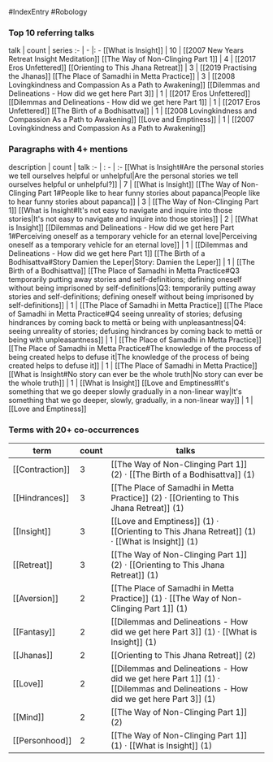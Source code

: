 #IndexEntry #Robology

### Top 10 referring talks
talk | count | series
:- | - |: -
[[What is Insight]] | 10 | [[2007 New Years Retreat Insight Meditation]]
[[The Way of Non-Clinging Part 1]] | 4 | [[2017 Eros Unfettered]]
[[Orienting to This Jhana Retreat]] | 3 | [[2019 Practising the Jhanas]]
[[The Place of Samadhi in Metta Practice]] | 3 | [[2008 Lovingkindness and Compassion As a Path to Awakening]]
[[Dilemmas and Delineations - How did we get here Part 3]] | 1 | [[2017 Eros Unfettered]]
[[Dilemmas and Delineations - How did we get here Part 1]] | 1 | [[2017 Eros Unfettered]]
[[The Birth of a Bodhisattva]] | 1 | [[2008 Lovingkindness and Compassion As a Path to Awakening]]
[[Love and Emptiness]] | 1 | [[2007 Lovingkindness and Compassion As a Path to Awakening]]

### Paragraphs with 4+ mentions
description | count | talk
:- | : - | :-
[[What is Insight#Are the personal stories we tell ourselves helpful or unhelpful\|Are the personal stories we tell ourselves helpful or unhelpful?]] | 7 | [[What is Insight]]
[[The Way of Non-Clinging Part 1#People like to hear funny stories about papanca\|People like to hear funny stories about papanca]] | 3 | [[The Way of Non-Clinging Part 1]]
[[What is Insight#It's not easy to navigate and inquire into those stories\|It's not easy to navigate and inquire into those stories]] | 2 | [[What is Insight]]
[[Dilemmas and Delineations - How did we get here Part 1#Perceiving oneself as a temporary vehicle for an eternal love\|Perceiving oneself as a temporary vehicle for an eternal love]] | 1 | [[Dilemmas and Delineations - How did we get here Part 1]]
[[The Birth of a Bodhisattva#Story Damien the Leper\|Story: Damien the Leper]] | 1 | [[The Birth of a Bodhisattva]]
[[The Place of Samadhi in Metta Practice#Q3 temporarily putting away stories and self-definitions; defining oneself without being imprisoned by self-definitions\|Q3: temporarily putting away stories and self-definitions; defining oneself without being imprisoned by self-definitions]] | 1 | [[The Place of Samadhi in Metta Practice]]
[[The Place of Samadhi in Metta Practice#Q4 seeing unreality of stories; defusing hindrances by coming back to mettā or being with unpleasantness\|Q4: seeing unreality of stories; defusing hindrances by coming back to mettā or being with unpleasantness]] | 1 | [[The Place of Samadhi in Metta Practice]]
[[The Place of Samadhi in Metta Practice#The knowledge of the process of being created helps to defuse it\|The knowledge of the process of being created helps to defuse it]] | 1 | [[The Place of Samadhi in Metta Practice]]
[[What is Insight#No story can ever be the whole truth\|No story can ever be the whole truth]] | 1 | [[What is Insight]]
[[Love and Emptiness#It's something that we go deeper slowly gradually in a non-linear way\|It's something that we go deeper, slowly, gradually, in a non-linear way]] | 1 | [[Love and Emptiness]]

### Terms with 20+ co-occurrences
term | count | talks
-|-|-
[[Contraction]] | 3 | <span class="counts">[[The Way of Non-Clinging Part 1]] (2) · [[The Birth of a Bodhisattva]] (1)</span> 
[[Hindrances]] | 3 | <span class="counts">[[The Place of Samadhi in Metta Practice]] (2) · [[Orienting to This Jhana Retreat]] (1)</span> 
[[Insight]] | 3 | <span class="counts">[[Love and Emptiness]] (1) · [[Orienting to This Jhana Retreat]] (1) · [[What is Insight]] (1)</span> 
[[Retreat]] | 3 | <span class="counts">[[The Way of Non-Clinging Part 1]] (2) · [[Orienting to This Jhana Retreat]] (1)</span> 
[[Aversion]] | 2 | <span class="counts">[[The Place of Samadhi in Metta Practice]] (1) · [[The Way of Non-Clinging Part 1]] (1)</span> 
[[Fantasy]] | 2 | <span class="counts">[[Dilemmas and Delineations - How did we get here Part 3]] (1) · [[What is Insight]] (1)</span> 
[[Jhanas]] | 2 | <span class="counts">[[Orienting to This Jhana Retreat]] (2)</span> 
[[Love]] | 2 | <span class="counts">[[Dilemmas and Delineations - How did we get here Part 1]] (1) · [[Dilemmas and Delineations - How did we get here Part 3]] (1)</span> 
[[Mind]] | 2 | <span class="counts">[[The Way of Non-Clinging Part 1]] (2)</span> 
[[Personhood]] | 2 | <span class="counts">[[The Way of Non-Clinging Part 1]] (1) · [[What is Insight]] (1)</span> 

